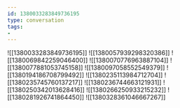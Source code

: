 ```yaml
---
id: 1380033283849736195
type: conversation
tags:
- 
---
```

![[1380033283849736195]]
![[1380057939298320386]]
![[1380069842259046400]]
![[1380070776963887104]]
![[1380077881053745158]]
![[1380097058552549379]]
![[1380194186708799492]]
![[1380235113984712704]]
![[1380235745760137217]]
![[1380236744663121931]]
![[1380250342013628416]]
![[1380266250933215232]]
![[1380281926741864450]]
![[1380328361046667267]]

